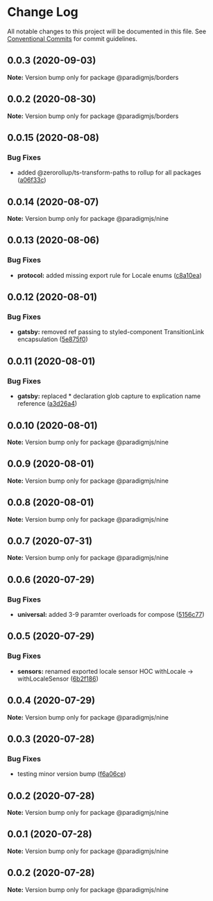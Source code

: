 # Change Log

All notable changes to this project will be documented in this file.
See [Conventional Commits](https://conventionalcommits.org) for commit guidelines.

## 0.0.3 (2020-09-03)

**Note:** Version bump only for package @paradigmjs/borders





## 0.0.2 (2020-08-30)

**Note:** Version bump only for package @paradigmjs/borders





## 0.0.15 (2020-08-08)

### Bug Fixes

- added @zerorollup/ts-transform-paths to rollup for all packages ([a06f33c](https://github.com/lunaris-studios/paradigm/commit/a06f33c28213824948b812ee1367cdf87c9f569e))

## 0.0.14 (2020-08-07)

**Note:** Version bump only for package @paradigmjs/nine

## 0.0.13 (2020-08-06)

### Bug Fixes

- **protocol:** added missing export rule for Locale enums ([c8a10ea](https://github.com/lunaris-studios/paradigm/commit/c8a10ea7cee1d50536e938be4a3cef6146e64f19))

## 0.0.12 (2020-08-01)

### Bug Fixes

- **gatsby:** removed ref passing to styled-component TransitionLink encapsulation ([5e875f0](https://github.com/lunaris-studios/paradigm/commit/5e875f044789956b691ea0fd4d63b7eb92b7b8f9))

## 0.0.11 (2020-08-01)

### Bug Fixes

- **gatsby:** replaced \* declaration glob capture to explication name reference ([a3d26a4](https://github.com/lunaris-studios/paradigm/commit/a3d26a4aab9c0eaa4763d92271dbfd99e210604f))

## 0.0.10 (2020-08-01)

**Note:** Version bump only for package @paradigmjs/nine

## 0.0.9 (2020-08-01)

**Note:** Version bump only for package @paradigmjs/nine

## 0.0.8 (2020-08-01)

**Note:** Version bump only for package @paradigmjs/nine

## 0.0.7 (2020-07-31)

**Note:** Version bump only for package @paradigmjs/nine

## 0.0.6 (2020-07-29)

### Bug Fixes

- **universal:** added 3-9 paramter overloads for compose ([5156c77](https://github.com/lunaris-studios/paradigm/commit/5156c770b7ea98a668d811e4e7c728eb0c6aef96))

## 0.0.5 (2020-07-29)

### Bug Fixes

- **sensors:** renamed exported locale sensor HOC withLocale -> withLocaleSensor ([6b2f186](https://github.com/lunaris-studios/paradigm/commit/6b2f186b6bed6938204ef8ea1c54592b486ff141))

## 0.0.4 (2020-07-29)

**Note:** Version bump only for package @paradigmjs/nine

## 0.0.3 (2020-07-28)

### Bug Fixes

- testing minor version bump ([f6a06ce](https://github.com/lunaris-studios/paradigm/commit/f6a06cead3ddfc86cd3465e15646f0b667294d27))

## 0.0.2 (2020-07-28)

**Note:** Version bump only for package @paradigmjs/nine

## 0.0.1 (2020-07-28)

**Note:** Version bump only for package @paradigmjs/nine

## 0.0.2 (2020-07-28)

**Note:** Version bump only for package @paradigmjs/nine
